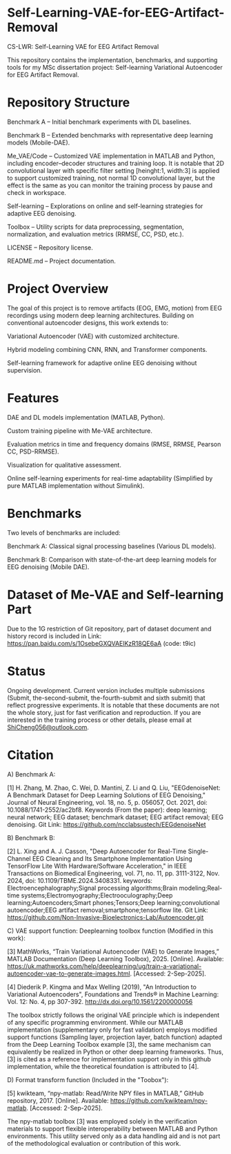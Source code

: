 # Self-Learning-VAE-for-EEG-Artifact-Removal

CS-LWR: Self-Learning VAE for EEG Artifact Removal

This repository contains the implementation, benchmarks, and supporting tools for my MSc dissertation project: Self-learning Variational Autoencoder for EEG Artifact Removal.

# Repository Structure

Benchmark A – Initial benchmark experiments with DL baselines.

Benchmark B – Extended benchmarks with representative deep learning models (Mobile-DAE).

Me_VAE/Code – Customized VAE implementation in MATLAB and Python, including encoder–decoder structures and training loop. It is notable that 2D convolutional layer with specific filter setting [heinght:1, width:3] is applied to support customized training, not normal 1D convolutional layer, but the effect is the same as you can monitor the training process by pause and check in workspace.

Self-learning – Explorations on online and self-learning strategies for adaptive EEG denoising.

Toolbox – Utility scripts for data preprocessing, segmentation, normalization, and evaluation metrics (RRMSE, CC, PSD, etc.).

LICENSE – Repository license.

README.md – Project documentation.

# Project Overview

The goal of this project is to remove artifacts (EOG, EMG, motion) from EEG recordings using modern deep learning architectures. Building on conventional autoencoder designs, this work extends to:

Variational Autoencoder (VAE) with customized architecture.

Hybrid modeling combining CNN, RNN, and Transformer components.

Self-learning framework for adaptive online EEG denoising without supervision.

# Features

DAE and DL models implementation (MATLAB, Python).

Custom training pipeline with Me-VAE architecture.

Evaluation metrics in time and frequency domains (RMSE, RRMSE, Pearson CC, PSD-RRMSE).

Visualization for qualitative assessment.

Online self-learning experiments for real-time adaptability (Simplified by pure MATLAB implementation without Simulink).

# Benchmarks 

Two levels of benchmarks are included:

Benchmark A: Classical signal processing baselines (Various DL models).

Benchmark B: Comparison with state-of-the-art deep learning models for EEG denoising (Mobile DAE).

# Dataset of Me-VAE and Self-learning Part

Due to the 1G restriction of Git repository, part of dataset document and history record is included in Link: https://pan.baidu.com/s/1OsebeGXQVAElKzR18QE6aA (code: t9ic) 

# Status

Ongoing development. Current version includes multiple submissions (Submit, the-second-submit, the-fourth-submit and sixth submit) that reflect progressive experiments. It is notable that these documents are not the whole story, just for fast verification and reproduction. If you are interested in the training process or other details, please email at ShiCheng056@outlook.com.

# Citation
A) Benchmark A:

  [1] H. Zhang, M. Zhao, C. Wei, D. Mantini, Z. Li and Q. Liu, "EEGdenoiseNet: A Benchmark Dataset for Deep Learning Solutions of EEG Denoising," Journal of Neural Engineering, vol. 18, no. 5, p. 056057, Oct. 2021, doi: 10.1088/1741-2552/ac2bf8.
Keywords (From the paper): deep learning; neural network; EEG dataset; benchmark dataset; EEG artifact removal; EEG denoising. Git Link: https://github.com/ncclabsustech/EEGdenoiseNet

B) Benchmark B:

  [2] L. Xing and A. J. Casson, "Deep Autoencoder for Real-Time Single-Channel EEG Cleaning and Its Smartphone Implementation Using TensorFlow Lite With Hardware/Software Acceleration," in IEEE Transactions on Biomedical Engineering, vol. 71, no. 11, pp. 3111-3122, Nov. 2024, doi: 10.1109/TBME.2024.3408331.
keywords: Electroencephalography;Signal processing algorithms;Brain modeling;Real-time systems;Electromyography;Electrooculography;Deep learning;Autoencoders;Smart phones;Tensors;Deep learning;convolutional autoencoder;EEG artifact removal;smartphone;tensorflow lite. Git Link: https://github.com/Non-Invasive-Bioelectronics-Lab/Autoencoder.git

C) VAE support function: 
Deeplearning toolbox function (Modified in this work):

  [3] MathWorks, “Train Variational Autoencoder (VAE) to Generate Images,” MATLAB Documentation (Deep Learning Toolbox), 2025. [Online]. Available: https://uk.mathworks.com/help/deeplearning/ug/train-a-variational-autoencoder-vae-to-generate-images.html. [Accessed: 2-Sep-2025].

  [4] Diederik P. Kingma and Max Welling (2019), "An Introduction to Variational Autoencoders", Foundations and Trends® in Machine Learning: Vol. 12: No. 4, pp 307-392. http://dx.doi.org/10.1561/2200000056 

  The toolbox strictly follows the original VAE principle which is independent of any specific programming environment. While our MATLAB implementation (supplementary only for fast validation) employs modified support functions (Sampling layer, projection layer, batch function) adapted from the Deep Learning Toolbox example [3], the same mechanism can equivalently be realized in Python or other deep learning frameworks. Thus, [3] is cited as a reference for implementation support only in this github implementation, while the theoretical foundation is attributed to [4].

D) Format transform function (Included in the "Toobox"):

  [5] kwikteam, “npy-matlab: Read/Write NPY files in MATLAB,” GitHub repository, 2017. [Online]. Available: https://github.com/kwikteam/npy-matlab. [Accessed: 2-Sep-2025].

  The npy-matlab toolbox [3] was employed solely in the verification materials to support flexible interoperability between MATLAB and Python environments. This utility served only as a data handling aid and is not part of the methodological evaluation or contribution of this work.



